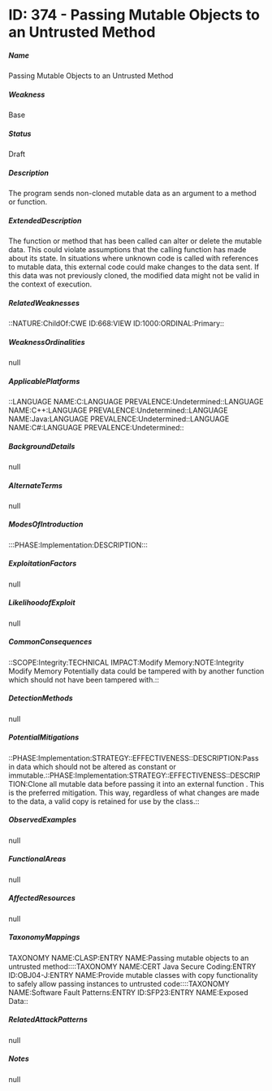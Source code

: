 # ID: 374 - Passing Mutable Objects to an Untrusted Method
<h5>Name</h5>Passing Mutable Objects to an Untrusted Method
<h5>Weakness</h5>Base
<h5>Status</h5>Draft
<h5>Description</h5>The program sends non-cloned mutable data as an argument to a method or function.
<h5>ExtendedDescription</h5>The function or method that has been called can alter or delete the mutable data. This could violate assumptions that the calling function has made about its state. In situations where unknown code is called with references to mutable data, this external code could make changes to the data sent. If this data was not previously cloned, the modified data might not be valid in the context of execution.
<h5>RelatedWeaknesses</h5>::NATURE:ChildOf:CWE ID:668:VIEW ID:1000:ORDINAL:Primary::
<h5>WeaknessOrdinalities</h5>null
<h5>ApplicablePlatforms</h5>::LANGUAGE NAME:C:LANGUAGE PREVALENCE:Undetermined::LANGUAGE NAME:C++:LANGUAGE PREVALENCE:Undetermined::LANGUAGE NAME:Java:LANGUAGE PREVALENCE:Undetermined::LANGUAGE NAME:C#:LANGUAGE PREVALENCE:Undetermined::
<h5>BackgroundDetails</h5>null
<h5>AlternateTerms</h5>null
<h5>ModesOfIntroduction</h5>:::PHASE:Implementation:DESCRIPTION:::
<h5>ExploitationFactors</h5>null
<h5>LikelihoodofExploit</h5>null
<h5>CommonConsequences</h5>::SCOPE:Integrity:TECHNICAL IMPACT:Modify Memory:NOTE:Integrity Modify Memory Potentially data could be tampered with by another function which should not have been tampered with.::
<h5>DetectionMethods</h5>null
<h5>PotentialMitigations</h5>::PHASE:Implementation:STRATEGY::EFFECTIVENESS::DESCRIPTION:Pass in data which should not be altered as constant or immutable.::PHASE:Implementation:STRATEGY::EFFECTIVENESS::DESCRIPTION:Clone all mutable data before passing it into an external function . This is the preferred mitigation. This way, regardless of what changes are made to the data, a valid copy is retained for use by the class.::
<h5>ObservedExamples</h5>null
<h5>FunctionalAreas</h5>null
<h5>AffectedResources</h5>null
<h5>TaxonomyMappings</h5>TAXONOMY NAME:CLASP:ENTRY NAME:Passing mutable objects to an untrusted method::::TAXONOMY NAME:CERT Java Secure Coding:ENTRY ID:OBJ04-J:ENTRY NAME:Provide mutable classes with copy functionality to safely allow passing instances to untrusted code::::TAXONOMY NAME:Software Fault Patterns:ENTRY ID:SFP23:ENTRY NAME:Exposed Data::
<h5>RelatedAttackPatterns</h5>null
<h5>Notes</h5>null

